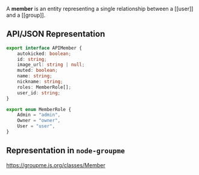 A **member** is an entity representing a single relationship between a [[user]] and a [[group]].

## API/JSON Representation
```ts
export interface APIMember {
    autokicked: boolean;
    id: string;
    image_url: string | null;
    muted: boolean;
    name: string;
    nickname: string;
    roles: MemberRole[];
    user_id: string;
}

export enum MemberRole {
    Admin = "admin",
    Owner = "owner",
    User = "user",
}
```

## Representation in `node-groupme`
https://groupme.js.org/classes/Member